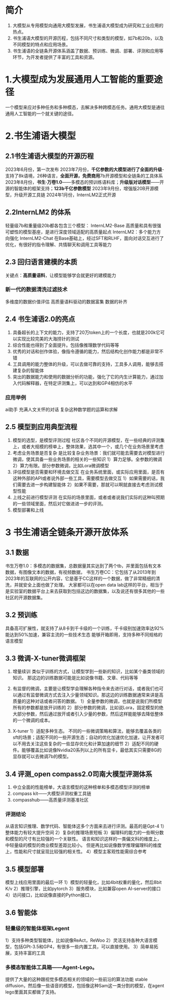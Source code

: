 # 简介
1. 大模型从专用模型向通用大模型发展，书生浦语大模型成为研究和工业应用的热点。
2. 书生浦语大模型的开源历程，包括不同尺寸和类型的模型，如7b和20b，以及不同模型的特点和应用场景。
3. 书生浦语的全链条开源体系涵盖了数据、预训练、微调、部署、评测和应用等环节，为开发者提供了丰富的工具和资源。

# 1.大模型成为发展通用人工智能的重要途径
一个模型来应对多种任务和多种模态，去解决多种跨模态任务。通用大模型是通往通用人工智能的一个就关键的途径。

# 2.书生浦语大模型
## 2.1书生浦语大模型的开源历程
2023年6月份，第一次发布
2023年7月份，**千亿参数的大模型进行了全面的升级**-支持了8k语境，26种语言，**全面开源，免费商用**7b开源模型和全链条的工具体系
2023年8月份，**书生·万卷1.0**——多模态的预训练语料库；**升级版对话模型**——开源的智能体的框架支持；**123b千亿参数模型**
2023年9月份，增强版20B开源模型，升级开源工具链
2024年1月份，InternLM2正式开源

## 2.2InternLM2 的体系
轻量级7b和重量级20b都各包含三个模型：
InternLM2-Base
高质量和具有很强可塑性的模型基座，是进行深度领域适配的高质量起点
InternLM2：多个能力方向强化
InternLM2-Chat
在Base基础上，经过SFT和RLHF，面向对话交互进行了优化，有很好的指令理解、共情聊天和调用工具等能力

## 2.3 回归语言建模的本质
关键点：**高质量语料**，让模型能够学会就更好的建模能力
### 新一代的数据清洗过滤技术
多维度的数据价值评估
高质量语料驱动的数据富集
数据的补齐

## 2.4 书生浦语2.0的亮点
1. 具备超长的上下文的能力，支持了20万token上的一个长度，也就是200k它可以实现比较完美的大海捞针的测试
2. 综合性能也得到了全面提升。包括像推理数学代码等等
3. 优秀的对话和创作体验，像指令遵循的能力，然后结构化创作能力都是非常不错
4. 工具调用的能力整体的升级，可以去做可靠的支持，工具多人调用，能够去搭建复杂的智能体
5. 突出的数据能力和使用的数据分析的功能，强化了它的内生计算能力，通过加入代码解释器，在特定评测集上，可以达到和GP4相仿的水平

### 应用举例
ai助手
充满人文关怀的对话
复杂这种数学题的运算和求解

## 2.5 模型到应用典型流程
1. 模型的选型，是模型评测过程
   社区各个不同的开源模型，在一些经典的评测集上，或者大规模的榜单上，整体效果，选其中一个，或几个在业务场景里考虑
2. 考虑业务场景是否复杂
   是比较复杂业务场景：我们就可能去需要去对模型进行微调，使其具备一些业务场景的相关的一些知识
   1）算力足够。全参数的微调
   2）算力有限。部分参数微调，比如Lora微调模型
3. 评估模型是否需要和环境去做交互
   在业务系统里面，或实际应用里面，是否有这种外部的API或者说外部一些工具，需要模型去做交互
   1）如果需要的话，我们需要去进一步构建智能体
   2）如果不需要，那就可以啊就直接去考虑测试模型性能
3. 上线之前进行模型评测
   在实际的场景里面，或者或者说我们实际的这种叫预期的一些领域里面，然后对它做进进一步的评测。
4. 模型部署和上线

# 3 书生浦语全链条开源开放体系
## 3.1 数据
书生万卷1.0：多模态的数据集，总数据量其实达到了两个tb，并里面包括有文本数据，有图像文本的数据，有视频数据，
书生万卷CC：它包括了从2013年到2023年的互联网的公开内容，它是基于CC这样的一个数据，做了非常精细的清洗，并就安全上面也做了处理。
大家都可以在open data lab这样的平台，相当于是实验室的数据平台上来去获取到包括这边的数据集，以及说还有很多其他的一些社区的开源数据集。

## 3.2 预训练
具备高可扩展性，就支持了从8卡到千卡级的一个训练，千卡级别加速效率达92%
能达到50%加速，兼容主流的一些技术生态
能够开箱即用，支持多种不同规格的语言模型

## 3.3 微调-X-tuner微调框架
1. 增量续训
  类似于训练的方式，让模型学到一些新的知识，比如某个垂类领域的知识。
  那这边的训练数据可能是比如说像书籍、文章、代码等等

2. 有监督的微调，主要是让模型学会理解各种指令来去进行对话，或者我们也可以通过有监督微调方式去注入少量领域知识。那这边的训练数据通常来讲是高质量的这种对话或者问答的数据。
  1）全量参数的微调，也就是说我们所模型所有的参数都是放开训练的
  2）部分参数的微调，比如说Lora，固定模型的绝大部分参数，然后通过放开或者引入少量的参数，然后这样能能够去降低整体的一个微调的成本。

3. X-tuner
   1）适配多种生态。
   不同的一些微调策略和算法，能够去覆盖各类的sft的场景；适配不同的一些开源生态；自动的优化加速优化加速，让开发者可以不用去关注这些复杂的一些显存优化和计算加速的细节
   2）适配不同的硬件。能够覆盖比如说像Nvidia20系列以上的所有显卡，最低其实只需要8G的显存就可以去微调7b的模型。

## 3.4 评测_open compass2.0司南大模型评测体系
1. 中立全面的性能榜单，大语言模型的这种榜单和多模态模型评测的榜单
2. compass kit——大模型评测权重工具链
3. compasshub——高质量评测基准社区

### 评测结论
从语言知识推理、数学代码、智能体这多个方面来去进行评测。最高的是Gpt-4
1）整体能力有较大提升空间
2）复杂的推理场景短板
3）偏理科的能力的一些啊分数和模型的尺寸有比较强的一个关联性。
语言和知识这样的一类偏文科的维度上，中轻量级的模型的商业模型差距比较小。
但是再比如说像数学推理偏理科的维度上，性能和尺寸就呈现比较强的相关性。
4）模型主客观性能需综合参考

## 3.5 模型部署
模型上线应用里面的最后一环
1）模型的轻量化，比如4bit权重的量化，然后8bit K/v
2）推理引擎，比如pytorch
3）服务模块，比如兼容open AI-server的接口
4）访问接口，比如说像直接的Python接口，

## 3.6 智能体
### 轻量级的智能体框架Legent
1）支持多种类型智能体，比如说像ReAct，ReWoo
2）灵活支持各种大语言模型，包括GPt-3.5和GP4，有很多一些内置工具，可以直接使用。
3）简单易拓展，支持丰富的工具

### 多模态智能体工具箱——Agent-Lego。
提供了大量的这种跟视觉多模态相关的领域的一些前沿的算法功能
stable diffusion，然后像一些语音的模型，包括像这种Sam这一类分割的模型，在agent lego里面其实都做了支持。







